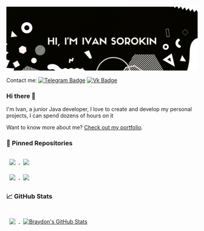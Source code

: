 [![Ivan's GitHub Banner](imgs/back.png)](https://github.com/TAPAKAHOKOT/TAPAKAHOKOT)

Contact me: [![Telegram Badge](https://img.shields.io/badge/Telegram-Profile-0088cc)](https://t.me/TAPAKAHOKOT) [![Vk Badge](https://img.shields.io/badge/Vk-Profile-4376A6)](https://vk.com/kpabakot)

### Hi there 👋

I'm Ivan, a junior Java developer, I love to create and develop my personal projects, I can spend dozens of hours on it

Want to know more about me? [Check out my portfolio](https://tapakahokot.ru/).

### 📌 Pinned Repositories
<!-- Pinned Repositories -->
<a href="https://github.com/TAPAKAHOKOT/ReportBot">
  <img align="center" style="margin:1rem 0.5rem" src="https://github-readme-stats.vercel.app/api/pin/?username=tapakahokot&repo=ReportBot&title_color=fffffe&text_color=c9cacc&icon_color=4AB197&bg_color=1A2B34"/>
</a>
<a href="https://github.com/TAPAKAHOKOT/Flowers">
  <img align="center" style="margin:0.5rem" src="https://github-readme-stats.vercel.app/api/pin/?username=tapakahokot&repo=Flowers&title_color=fffffe&text_color=c9cacc&icon_color=4AB197&bg_color=1A2B34" />
</a>
<br>
<a href="https://github.com/TAPAKAHOKOT/BattleCity1980">
  <img align="center" style="margin:0.5rem" src="https://github-readme-stats.vercel.app/api/pin/?username=tapakahokot&repo=BattleCity1980&title_color=fffffe&text_color=c9cacc&icon_color=4AB197&bg_color=1A2B34" />
</a>
<a href="https://github.com/TAPAKAHOKOT/NetSet2020">
  <img align="center" style="margin:0.5rem" src="https://github-readme-stats.vercel.app/api/pin/?username=tapakahokot&repo=NetSet2020&title_color=fffffe&text_color=c9cacc&icon_color=4AB197&bg_color=1A2B34" />
</a>
<br>

### 📈 GitHub Stats
<!-- GitHub Stats -->
<br>
<a href="https://github.com/TAPAKAHOKOT">
  <img align="center" style="margin:0.5rem" src="https://github-readme-stats.vercel.app/api/top-langs/?username=braydoncoyer&hide=html,css&title_color=ffffff&text_color=c9cacc&icon_color=4AB197&bg_color=1A2B34" />
</a>
<a href="https://github.com/TAPAKAHOKOT/NetSet2020">
  <img align="center" style="margin:0.5rem" src="https://github-readme-stats.vercel.app/api?username=braydoncoyer&show_icons=true&line_height=27&count_private=true&title_color=ffffff&text_color=c9cacc&icon_color=4AB097&bg_color=1A2B34" alt="Braydon's GitHub Stats" />
</a>

<!--
**TAPAKAHOKOT/TAPAKAHOKOT** is a ✨ _special_ ✨ repository because its `README.md` (this file) appears on your GitHub profile.

Here are some ideas to get you started:

- 🔭 I’m currently working on ...
- 🌱 I’m currently learning ...
- 👯 I’m looking to collaborate on ...
- 🤔 I’m looking for help with ...
- 💬 Ask me about ...
- 📫 How to reach me: ...
- 😄 Pronouns: ...
- ⚡ Fun fact: ...
-->
